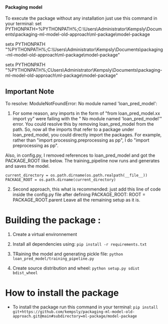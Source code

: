 #### Packaging model

To execute the package without any installation just use this command in your terminal:
set PYTHONPATH=%PYTHONPATH%;C:\Users\Administrator\Kempsly\Documents\packaging-ml-model-old-approach\ml-package\model-package


<!-- To make it permanetly -->
setx PYTHONPATH "%PYTHONPATH%;C:\Users\Administrator\Kempsly\Documents\packaging-ml-model-old-approach\ml-package\model-package"

setx PYTHONPATH "%PYTHONPATH%;CUsers\Administrator\Kempsly\Documents\packaging-ml-model-old-approach\ml-package\model-package"

<!-- Make sure to replace kempsly by your own user name, that is for windows user -->

## Important Note
To resolve: ModuleNotFoundError: No module named 'loan_pred_model':

 1. For some reason, any imports in the form of "from loan_pred_model.xx import yy" were failing with the " No module named 'loan_pred_model'" error. You could  resolve this by removing loan_pred_model from the path. So, now all the imports that refer to a package under loan_pred_model, you could directly import the packages. For example, rather than "import processing.preprocessing as pp", I do "import preprocessing as pp".

Also, in config.py, I removed references to loan_pred_model and got the PACKAGE_ROOT like below. The training_pipeline now runs and generates and saves the model.

    current_directory = os.path.dirname(os.path.realpath(__file__))
    PACKAGE_ROOT = os.path.dirname(current_directory)
    
2. Second approach, this what is recommended: just add this line of code inside the config.py file after defining PACKAGE_ROOT:
ROOT = PACKAGE_ROOT.parent
Leave all the remaining setup as it is.


# Building the package :
1. Create a virtual environnement

2. Install all dependencies using:
  `pip install -r requirements.txt`
  
3. TRaining the model and generating pickle file:
  `python loan_pred_model/training_pipeline.py`
  
4. Create source distribution and wheel:
   `python setup.py sdist bdist_wheel`


# How to install the package
- To install the package run this command in your terminal:
 `pip install git+https://github.com/kempsly/packaging-ml-model-old-approach.git@main#subdirectory=ml-package/model-package`

  